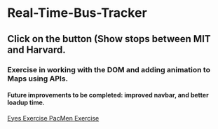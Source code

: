 # Real-Time-Bus-Tracker
## Click on the button (Show stops between MIT and Harvard.
### Exercise in working with the DOM and adding animation to Maps using APIs.
#### Future improvements to be completed: improved navbar, and better loadup time. 
<a href="https://martingrajedajr.github.io/Eye-exercise">Eyes Exercise </a>
<a href="https://martingrajedajr.github.io/PackMen-exercise/">PacMen Exercise </a>
